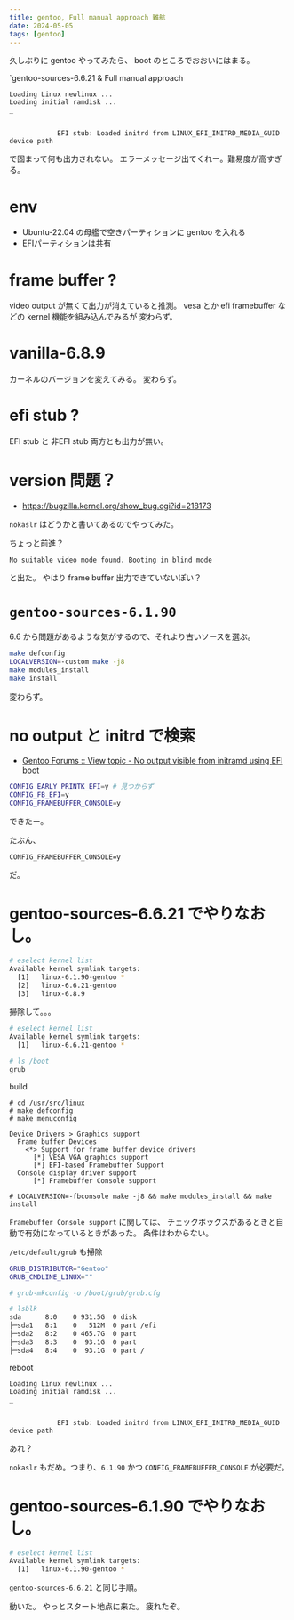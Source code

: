 ```yaml
---
title: gentoo, Full manual approach 難航
date: 2024-05-05
tags: [gentoo]
---
```


久しぶりに gentoo やってみたら、
boot のところでおおいにはまる。

`gentoo-sources-6.6.21 & Full manual approach

```
Loading Linux newlinux ...
Loading initial ramdisk ...
_


            EFI stub: Loaded initrd from LINUX_EFI_INITRD_MEDIA_GUID device path

```

で固まって何も出力されない。
エラーメッセージ出てくれー。難易度が高すぎる。

# env

- Ubuntu-22.04 の母艦で空きパーティションに gentoo を入れる
- EFIパーティションは共有

# frame buffer ?

video output が無くて出力が消えていると推測。
vesa とか efi framebuffer などの kernel 機能を組み込んでみるが
変わらず。

# vanilla-6.8.9

カーネルのバージョンを変えてみる。
変わらず。

# efi stub ?

EFI stub と 非EFI stub 両方とも出力が無い。

# version 問題？

- https://bugzilla.kernel.org/show_bug.cgi?id=218173

`nokaslr` はどうかと書いてあるのでやってみた。

ちょっと前進？

```
No suitable video mode found. Booting in blind mode
```

と出た。
やはり frame buffer 出力できていないぽい？

# `gentoo-sources-6.1.90`

6.6 から問題があるような気がするので、それより古いソースを選ぶ。

```sh
make defconfig
LOCALVERSION=-custom make -j8
make modules_install
make install
```

変わらず。

# no output と initrd で検索

- [Gentoo Forums :: View topic - No output visible from initramd using EFI boot](https://forums.gentoo.org/viewtopic-t-1008506-start-0.html)

```sh
CONFIG_EARLY_PRINTK_EFI=y # 見つからず
CONFIG_FB_EFI=y
CONFIG_FRAMEBUFFER_CONSOLE=y
```

できたー。

たぶん、

`CONFIG_FRAMEBUFFER_CONSOLE=y`

だ。

# gentoo-sources-6.6.21 でやりなおし。

```sh
# eselect kernel list
Available kernel symlink targets:
  [1]   linux-6.1.90-gentoo *
  [2]   linux-6.6.21-gentoo
  [3]   linux-6.8.9
```

掃除して。。。

```sh
# eselect kernel list
Available kernel symlink targets:
  [1]   linux-6.6.21-gentoo *

# ls /boot
grub
```

build

```
# cd /usr/src/linux
# make defconfig
# make menuconfig

Device Drivers > Graphics support
  Frame buffer Devices
    <*> Support for frame buffer device drivers
      [*] VESA VGA graphics support
      [*] EFI-based Framebuffer Support
  Console display driver support
      [*] Framebuffer Console support

# LOCALVERSION=-fbconsole make -j8 && make modules_install && make install
```

`Framebuffer Console support` に関しては、
チェックボックスがあるときと自動で有効になっているときがあった。
条件はわからない。

`/etc/default/grub` も掃除

```sh
GRUB_DISTRIBUTOR="Gentoo"
GRUB_CMDLINE_LINUX=""

# grub-mkconfig -o /boot/grub/grub.cfg

# lsblk
sda      8:0    0 931.5G  0 disk
├─sda1   8:1    0   512M  0 part /efi
├─sda2   8:2    0 465.7G  0 part
├─sda3   8:3    0  93.1G  0 part
├─sda4   8:4    0  93.1G  0 part /
```

reboot

```
Loading Linux newlinux ...
Loading initial ramdisk ...
_


            EFI stub: Loaded initrd from LINUX_EFI_INITRD_MEDIA_GUID device path

```

あれ？

`nokaslr` もだめ。つまり、`6.1.90` かつ `CONFIG_FRAMEBUFFER_CONSOLE` が必要だ。

# gentoo-sources-6.1.90 でやりなおし。

```sh
# eselect kernel list
Available kernel symlink targets:
  [1]   linux-6.1.90-gentoo *
```

`gentoo-sources-6.6.21` と同じ手順。

動いた。
やっとスタート地点に来た。
疲れたぞ。
